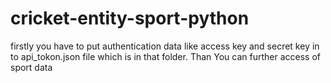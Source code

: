 # cricket-entity-sport-python
firstly you have to put authentication data like access key and secret key in to api_tokon.json file which is in that folder. Than You can further access of sport data
